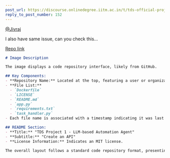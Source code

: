 ```yaml
---
post_url: https://discourse.onlinedegree.iitm.ac.in/t/tds-official-project1-discrepencies/171141/182
reply_to_post_number: 152
---
```

[@Jivraj](/u/jivraj)

I also have same issue, can you check this…

[Repo link](https://github.com/21f3001076/TDS_Project_1)

```markdown
# Image Description

The image displays a code repository interface, likely from GitHub. 

## Key Components:
- **Repository Name:** Located at the top, featuring a user or organization name (`lakshay654`) followed by the time since the last update (2 months ago).
- **File List:** 
  - `Dockerfile`
  - `LICENSE`
  - `README.md`
  - `app.py`
  - `requirements.txt`
  - `task_handler.py`
- Each file name is associated with a timestamp indicating it was last modified 2 months ago.

## README Section:
- **Title:** "TDS Project 1 - LLM-based Automation Agent" 
- **Subtitle:** "Create an API"
- **License Information:** Indicates an MIT license.

The overall layout follows a standard code repository format, presenting essential files and project details.
```